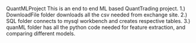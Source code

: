 QuantMLProject
This is an end to end ML based QuantTrading project.
1.) DownloadFile folder downloads all the csv needed from exchange site.
2.) SQL folder connects to mysql workbench and creates respective tables.
3.) quanML folder has all the python code needed for feature extraction, and comparing different models.
